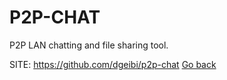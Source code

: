 # P2P-CHAT

 P2P LAN chatting and file sharing tool.

 SITE: https://github.com/dgeibi/p2p-chat
 [Go back](https://portable-linux-apps.github.io/apps.html)
